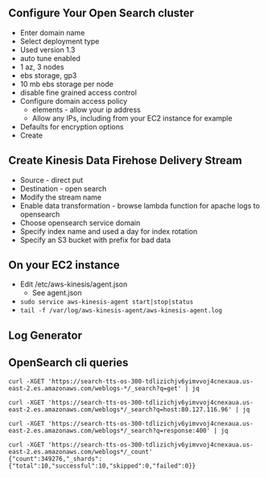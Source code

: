 ## Configure Your Open Search cluster
- Enter domain name
- Select deployment type 
- Used version 1.3 
- auto tune enabled
- 1 az, 3 nodes
- ebs storage, gp3
- 10 mb ebs storage per node
- disable fine grained access control
- Configure domain access policy
  - elements - allow your ip address 
  - Allow any IPs, including from your EC2 instance for example
- Defaults for encryption options
- Create

## Create Kinesis Data Firehose Delivery Stream
- Source - direct put
- Destination - open search
- Modify the stream name
- Enable data transformation - browse lambda function for apache logs to opensearch
- Choose opensearch service domain
- Specify index name and used a day for index rotation
- Specify an S3 bucket with prefix for bad data

## On your EC2 instance
- Edit /etc/aws-kinesis/agent.json
  - See agent.json
- ```sudo service aws-kinesis-agent start|stop|status```
- ```tail -f /var/log/aws-kinesis-agent/aws-kinesis-agent.log```

## Log Generator

## OpenSearch cli queries
```
curl -XGET 'https://search-tts-os-300-tdlizichjv6yimvvoj4cnexaua.us-east-2.es.amazonaws.com/weblogs-*/_search?q=get' | jq

curl -XGET 'https://search-tts-os-300-tdlizichjv6yimvvoj4cnexaua.us-east-2.es.amazonaws.com/weblogs*/_search?q=host:80.127.116.96' | jq

curl -XGET 'https://search-tts-os-300-tdlizichjv6yimvvoj4cnexaua.us-east-2.es.amazonaws.com/weblogs*/_search?q=response:400' | jq

curl -XGET 'https://search-tts-os-300-tdlizichjv6yimvvoj4cnexaua.us-east-2.es.amazonaws.com/weblogs*/_count'
{"count":349276,"_shards":{"total":10,"successful":10,"skipped":0,"failed":0}}
```


